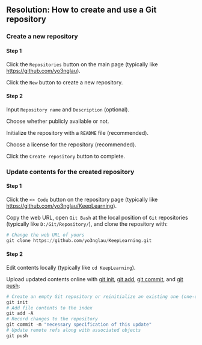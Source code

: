 ## Resolution: How to create and use a Git repository

### Create a new repository

#### Step 1

Click the `Repositories` button on the main page (typically like https://github.com/yo3nglau).

Click the `New` button to create a new repository.

#### Step 2

Input `Repository name` and `Description` (optional).

Choose whether publicly available or not.

Initialize the repository with a `README` file (recommended).

Choose a license for the repository (recommended).

Click the `Create repository` button to complete.

### Update contents for the created repository

#### Step 1

Click the `<> Code` button on the repository page (typically like https://github.com/yo3nglau/KeepLearning).

Copy the web URL, open `Git Bash` at the local position of `Git` repositories (typically like `D:/Git/Repository/`), and clone the repository with:

```python
# Change the web URL of yours
git clone https://github.com/yo3nglau/KeepLearning.git
```

#### Step 2

Edit contents locally (typically like `cd KeepLearning`).

Upload updated contents online with [git init](https://git-scm.com/docs/git-init), [git add](https://git-scm.com/docs/git-add), [git commit](https://git-scm.com/docs/git-commit), and [git push](https://git-scm.com/docs/git-push):

```python
# Create an empty Git repository or reinitialize an existing one (one-off)
git init
# Add file contents to the index
git add -A
# Record changes to the repository
git commit -m "necessary specification of this update"
# Update remote refs along with associated objects
git push
```

